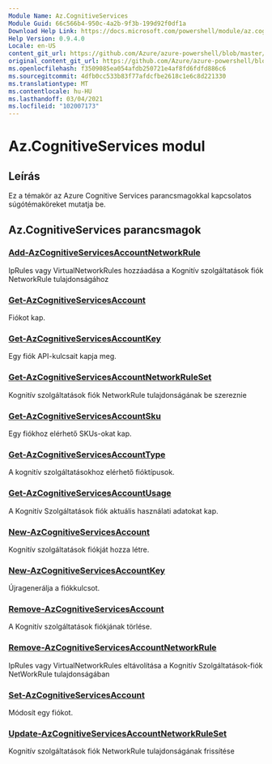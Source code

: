 ```yaml
---
Module Name: Az.CognitiveServices
Module Guid: 66c566b4-950c-4a2b-9f3b-199d92f0df1a
Download Help Link: https://docs.microsoft.com/powershell/module/az.cognitiveservices
Help Version: 0.9.4.0
Locale: en-US
content_git_url: https://github.com/Azure/azure-powershell/blob/master/src/CognitiveServices/CognitiveServices/help/Az.CognitiveServices.md
original_content_git_url: https://github.com/Azure/azure-powershell/blob/master/src/CognitiveServices/CognitiveServices/help/Az.CognitiveServices.md
ms.openlocfilehash: f3509085ea054afdb250721e4af8fd6fdfd886c6
ms.sourcegitcommit: 4dfb0cc533b83f77afdcfbe2618c1e6c8d221330
ms.translationtype: MT
ms.contentlocale: hu-HU
ms.lasthandoff: 03/04/2021
ms.locfileid: "102007173"
---
```

# Az.CognitiveServices modul
## Leírás
Ez a témakör az Azure Cognitive Services parancsmagokkal kapcsolatos súgótémaköreket mutatja be.

## Az.CognitiveServices parancsmagok
### [Add-AzCognitiveServicesAccountNetworkRule](Add-AzCognitiveServicesAccountNetworkRule.md)
IpRules vagy VirtualNetworkRules hozzáadása a Kognitív szolgáltatások fiók NetworkRule tulajdonságához

### [Get-AzCognitiveServicesAccount](Get-AzCognitiveServicesAccount.md)
Fiókot kap.

### [Get-AzCognitiveServicesAccountKey](Get-AzCognitiveServicesAccountKey.md)
Egy fiók API-kulcsait kapja meg.

### [Get-AzCognitiveServicesAccountNetworkRuleSet](Get-AzCognitiveServicesAccountNetworkRuleSet.md)
Kognitív szolgáltatások fiók NetworkRule tulajdonságának be szereznie

### [Get-AzCognitiveServicesAccountSku](Get-AzCognitiveServicesAccountSku.md)
Egy fiókhoz elérhető SKUs-okat kap.

### [Get-AzCognitiveServicesAccountType](Get-AzCognitiveServicesAccountType.md)
A kognitív szolgáltatásokhoz elérhető fióktípusok.

### [Get-AzCognitiveServicesAccountUsage](Get-AzCognitiveServicesAccountUsage.md)
A Kognitív Szolgáltatások fiók aktuális használati adatokat kap.

### [New-AzCognitiveServicesAccount](New-AzCognitiveServicesAccount.md)
Kognitív szolgáltatások fiókját hozza létre.

### [New-AzCognitiveServicesAccountKey](New-AzCognitiveServicesAccountKey.md)
Újragenerálja a fiókkulcsot.

### [Remove-AzCognitiveServicesAccount](Remove-AzCognitiveServicesAccount.md)
A Kognitív szolgáltatások fiókjának törlése.

### [Remove-AzCognitiveServicesAccountNetworkRule](Remove-AzCognitiveServicesAccountNetworkRule.md)
IpRules vagy VirtualNetworkRules eltávolítása a Kognitív Szolgáltatások-fiók NetWorkRule tulajdonságában

### [Set-AzCognitiveServicesAccount](Set-AzCognitiveServicesAccount.md)
Módosít egy fiókot.

### [Update-AzCognitiveServicesAccountNetworkRuleSet](Update-AzCognitiveServicesAccountNetworkRuleSet.md)
Kognitív szolgáltatások fiók NetworkRule tulajdonságának frissítése

